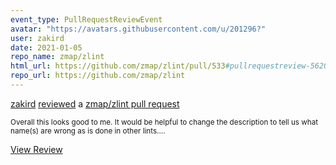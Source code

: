 ```yaml
---
event_type: PullRequestReviewEvent
avatar: "https://avatars.githubusercontent.com/u/201296?"
user: zakird
date: 2021-01-05
repo_name: zmap/zlint
html_url: https://github.com/zmap/zlint/pull/533#pullrequestreview-562010734
repo_url: https://github.com/zmap/zlint
---
```


<a href='https://github.com/zakird' target='_blank'>zakird</a> <a href='https://github.com/zmap/zlint/pull/533#pullrequestreview-562010734' target='_blank'>reviewed</a> a <a href='https://github.com/zmap/zlint/pull/533' target='_blank'>zmap/zlint pull request</a>

<small>Overall this looks good to me. It would be helpful to change the description to tell us what name(s) are wrong as is done in other lints....</small>

<a href='https://github.com/zmap/zlint/pull/533#pullrequestreview-562010734' target='_blank'>View Review</a>